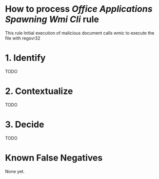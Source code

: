 # How to process *Office Applications Spawning Wmi Cli* rule
This rule Initial execution of malicious document calls wmic to execute the file with regsvr32

# 1. Identify
TODO

# 2. Contextualize
TODO

# 3. Decide
TODO

# Known False Negatives
None yet.
